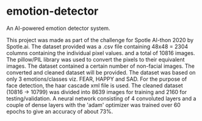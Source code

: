 # emotion-detector
An AI-powered emotion detector system.

This project was made as part of the challenge for Spotle AI-thon 2020 by Spotle.ai.
The dataset provided was a .csv file containing 48x48 = 2304 columns containing the individual pixel values. and a total of 10816 images.
The pillow/PIL library was used to convert the pixels to their equivalent images.
The dataset contained a certain number of non-facial images.
The converted and cleaned dataset will be provided.
The dataset was based on only 3 emotions/classes viz. FEAR, HAPPY and SAD.
For the purpose of face detection, the haar cascade xml file is used.
The cleaned dataset (10816 -> 10799) was divided into 8639 images for training and 2160 for testing/validation.
A neural network consisting of 4 convoluted layers and a couple of dense layers with the 'adam' optimizer was trained over 60 epochs to give an accuracy of about 73%.

